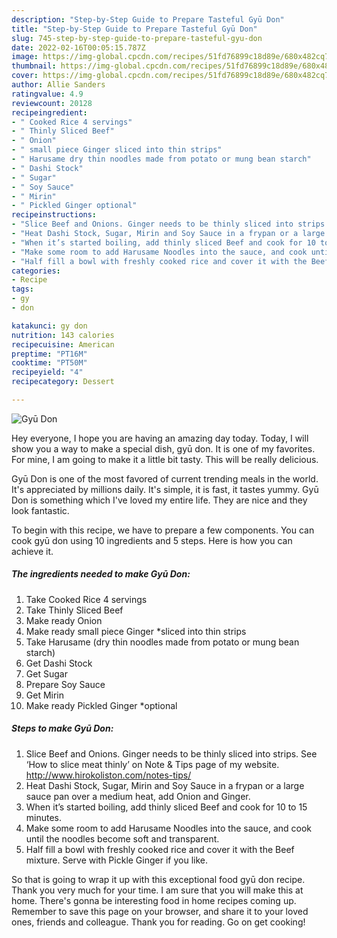 ```yaml
---
description: "Step-by-Step Guide to Prepare Tasteful Gyū Don"
title: "Step-by-Step Guide to Prepare Tasteful Gyū Don"
slug: 745-step-by-step-guide-to-prepare-tasteful-gyu-don
date: 2022-02-16T00:05:15.787Z
image: https://img-global.cpcdn.com/recipes/51fd76899c18d89e/680x482cq70/gyu-don-recipe-main-photo.jpg
thumbnail: https://img-global.cpcdn.com/recipes/51fd76899c18d89e/680x482cq70/gyu-don-recipe-main-photo.jpg
cover: https://img-global.cpcdn.com/recipes/51fd76899c18d89e/680x482cq70/gyu-don-recipe-main-photo.jpg
author: Allie Sanders
ratingvalue: 4.9
reviewcount: 20128
recipeingredient:
- " Cooked Rice 4 servings"
- " Thinly Sliced Beef"
- " Onion"
- " small piece Ginger sliced into thin strips"
- " Harusame dry thin noodles made from potato or mung bean starch"
- " Dashi Stock"
- " Sugar"
- " Soy Sauce"
- " Mirin"
- " Pickled Ginger optional"
recipeinstructions:
- "Slice Beef and Onions. Ginger needs to be thinly sliced into strips. See ‘How to slice meat thinly’ on Note &amp; Tips page of my website. http://www.hirokoliston.com/notes-tips/"
- "Heat Dashi Stock, Sugar, Mirin and Soy Sauce in a frypan or a large sauce pan over a medium heat, add Onion and Ginger."
- "When it’s started boiling, add thinly sliced Beef and cook for 10 to 15 minutes."
- "Make some room to add Harusame Noodles into the sauce, and cook until the noodles become soft and transparent."
- "Half fill a bowl with freshly cooked rice and cover it with the Beef mixture. Serve with Pickle Ginger if you like."
categories:
- Recipe
tags:
- gy
- don

katakunci: gy don 
nutrition: 143 calories
recipecuisine: American
preptime: "PT16M"
cooktime: "PT50M"
recipeyield: "4"
recipecategory: Dessert

---
```



![Gyū Don](https://img-global.cpcdn.com/recipes/51fd76899c18d89e/680x482cq70/gyu-don-recipe-main-photo.jpg)

Hey everyone, I hope you are having an amazing day today. Today, I will show you a way to make a special dish, gyū don. It is one of my favorites. For mine, I am going to make it a little bit tasty. This will be really delicious.

Gyū Don is one of the most favored of current trending meals in the world. It's appreciated by millions daily. It's simple, it is fast, it tastes yummy. Gyū Don is something which I've loved my entire life. They are nice and they look fantastic.




To begin with this recipe, we have to prepare a few components. You can cook gyū don using 10 ingredients and 5 steps. Here is how you can achieve it.

<!--inarticleads1-->

##### The ingredients needed to make Gyū Don:

1. Take  Cooked Rice 4 servings
1. Take  Thinly Sliced Beef
1. Make ready  Onion
1. Make ready  small piece Ginger *sliced into thin strips
1. Take  Harusame (dry thin noodles made from potato or mung bean starch)
1. Get  Dashi Stock
1. Get  Sugar
1. Prepare  Soy Sauce
1. Get  Mirin
1. Make ready  Pickled Ginger *optional




<!--inarticleads2-->

##### Steps to make Gyū Don:

1. Slice Beef and Onions. Ginger needs to be thinly sliced into strips. See ‘How to slice meat thinly’ on Note &amp; Tips page of my website. http://www.hirokoliston.com/notes-tips/
1. Heat Dashi Stock, Sugar, Mirin and Soy Sauce in a frypan or a large sauce pan over a medium heat, add Onion and Ginger.
1. When it’s started boiling, add thinly sliced Beef and cook for 10 to 15 minutes.
1. Make some room to add Harusame Noodles into the sauce, and cook until the noodles become soft and transparent.
1. Half fill a bowl with freshly cooked rice and cover it with the Beef mixture. Serve with Pickle Ginger if you like.




So that is going to wrap it up with this exceptional food gyū don recipe. Thank you very much for your time. I am sure that you will make this at home. There's gonna be interesting food in home recipes coming up. Remember to save this page on your browser, and share it to your loved ones, friends and colleague. Thank you for reading. Go on get cooking!
